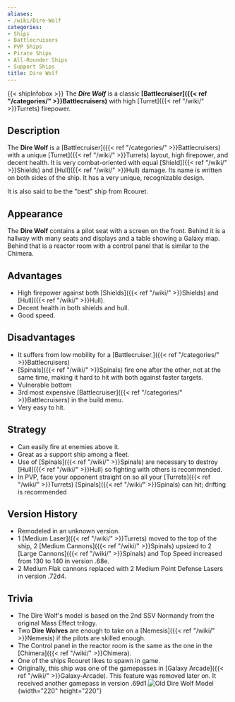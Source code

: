 ```yaml
---
aliases:
- /wiki/Dire-Wolf
categories:
- Ships
- Battlecruisers
- PVP Ships
- Pirate Ships
- All-Rounder Ships
- Support Ships
title: Dire Wolf
---
```


{{< shipInfobox >}} The **_Dire Wolf_** is a classic **[Battlecruiser]({{< ref "/categories/" >}}Battlecruisers)** with high [Turret]({{< ref "/wiki/" >}}Turrets) firepower.

## Description

The **Dire Wolf** is a [Battlecruiser]({{< ref "/categories/" >}}Battlecruisers) with a unique [Turret]({{< ref "/wiki/" >}}Turrets) layout, high firepower, and decent health. It is very combat-oriented with equal [Shield]({{< ref "/wiki/" >}}Shields) and [Hull]({{< ref "/wiki/" >}}Hull) damage. Its name is written on both sides of the ship. It has a very unique, recognizable design.

It is also said to be the "best" ship from Rcouret.

## Appearance

The **Dire Wolf** contains a pilot seat with a screen on the front. Behind it is a hallway with many seats and displays and a table showing a Galaxy map. Behind that is a reactor room with a control panel that is similar to the Chimera.

## Advantages

- High firepower against both [Shields]({{< ref "/wiki/" >}}Shields) and [Hull]({{< ref "/wiki/" >}}Hull).
- Decent health in both shields and hull.
- Good speed.

## Disadvantages 

- It suffers from low mobility for a [Battlecruiser.]({{< ref "/categories/" >}}Battlecruisers)
- [Spinals]({{< ref "/wiki/" >}}Spinals) fire one after the other, not at the same time, making it hard to hit with both against faster targets.
- Vulnerable bottom
- 3rd most expensive [Battlecruiser]({{< ref "/categories/" >}}Battlecruisers) in the build menu.
- Very easy to hit.

## Strategy 

- Can easily fire at enemies above it.
- Great as a support ship among a fleet.
- Use of [Spinals]({{< ref "/wiki/" >}}Spinals) are necessary to destroy [Hull]({{< ref "/wiki/" >}}Hull) so fighting with others is recommended.
- In PVP, face your opponent straight on so all your [Turrets]({{< ref "/wiki/" >}}Turrets) [Spinals]({{< ref "/wiki/" >}}Spinals) can hit; drifting is recommended

## Version History 

- Remodeled in an unknown version.
- 1 [Medium Laser]({{< ref "/wiki/" >}}Turrets) moved to the top of the ship, 2 [Medium Cannons]({{< ref "/wiki/" >}}Spinals) upsized to 2 [Large Cannons]({{< ref "/wiki/" >}}Spinals) and Top Speed increased from 130 to 140 in version .68e.
- 2 Medium Flak cannons replaced with 2 Medium Point Defense Lasers in version .72d4.

## Trivia

- The Dire Wolf's model is based on the 2nd SSV Normandy from the original Mass Effect trilogy.
- Two **Dire Wolves** are enough to take on a [Nemesis]({{< ref "/wiki/" >}}Nemesis) if the pilots are skilled enough.
- The Control panel in the reactor room is the same as the one in the [Chimera]({{< ref "/wiki/" >}}Chimera).
- One of the ships Rcouret likes to spawn in game.
- Originally, this ship was one of the gamepasses in [Galaxy Arcade]({{< ref "/wiki/" >}}Galaxy-Arcade). This feature was removed later on. It received another gamepass in version .69d1.![Old Dire Wolf
Model](Direwolf-0-0.png "Old Dire Wolf Model"){width="220" height="220"}